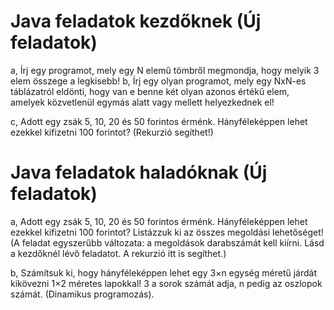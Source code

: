 # Java feladatok kezdőknek (Új feladatok)
a, Írj egy programot, mely egy N elemű tömbről megmondja, hogy melyik 3 elem összege a legkisebb! 
b, Írj egy olyan programot, mely egy NxN-es táblázatról eldönti, hogy van e benne két olyan azonos értékű elem, amelyek közvetlenül egymás alatt vagy mellett helyezkednek el! 

c, Adott egy zsák 5, 10, 20 és 50 forintos érménk. Hányféleképpen lehet ezekkel kifizetni 100 forintot? (Rekurzió segíthet!)



# Java feladatok haladóknak (Új feladatok)

a, Adott egy zsák 5, 10, 20 és 50 forintos érménk. Hányféleképpen lehet ezekkel kifizetni 100 forintot? Listázzuk ki az összes megoldási lehetőséget! (A feladat egyszerűbb változata: a megoldások darabszámát kell kiírni. Lásd a kezdőknél lévő feladatot. A rekurzió itt is segíthet.) 

b, Számítsuk ki, hogy hányféleképpen lehet egy 3×n egység méretű járdát kikövezni 1×2 méretes lapokkal! 3 a sorok számát adja, n pedig az oszlopok számát. (Dinamikus programozás).






